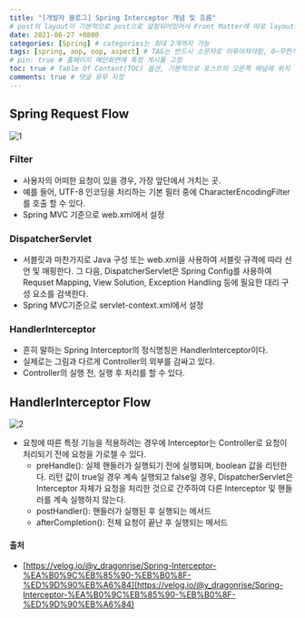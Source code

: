 ```yaml
---
title: "[개발자 블로그] Spring Interceptor 개념 및 흐름"
# post의 layout이 기본적으로 post으로 설정되어있어서 Front Matter에 따로 layout변수를 만들어 주지 않아도 된다.
date: 2021-06-27 +0800
categories: [Spring] # categories는 최대 2개까지 가능
tags: [spring, aop, oop, aspect] # TAG는 반드시 소문자로 이루어져야함, 0~무한개까지 지정 가능
# pin: true # 홈페이지 메인화면에 특정 게시물 고정
toc: true # Table Of Content(TOC) 옵션, 기본적으로 포스트의 오른쪽 패널에 위치
comments: true # 댓글 유무 지정
---
```


## Spring Request Flow
![1](https://user-images.githubusercontent.com/44339530/115347493-6c85e480-a1ec-11eb-9099-b4a52d254037.png)

### Filter
- 사용자의 어떠한 요청이 있을 경우, 가장 앞단에서 거치는 곳.
- 예를 들어, UTF-8 인코딩을 처리하는 기본 필터 중에 CharacterEncodingFilter를 호출 할 수 있다.
- Spring MVC 기준으로 web.xml에서 설정

### DispatcherServlet
- 서블릿과 마찬가지로 Java 구성 또는 web.xml을 사용하여 서블릿 규격에 따라 선언 및 매핑한다. 그 다음, DispatcherServlet은 Spring Config를 사용하여 Requset Mapping, View Solution, Exception Handling 등에 필요한 대리 구성 요소를 검색한다.
- Spring MVC기준으로 servlet-context.xml에서 설정

### HandlerInterceptor
- 흔히 말하는 Spring Interceptor의 정식명칭은 HandlerInterceptor이다.
- 실제로는 그림과 다르게 Controller의 외부를 감싸고 있다.
- Controller의 실행 전, 실행 후 처리를 할 수 있다.

## HandlerInterceptor Flow
![2](https://user-images.githubusercontent.com/44339530/115347993-09e11880-a1ed-11eb-9283-fafaf0d363bd.png)

- 요청에 따른 특정 기능을 적용하려는 경우에 Interceptor는 Controller로 요청이 처리되기 전에 요청을 가로챌 수 있다.
    - preHandle(): 실제 핸들러가 실행되기 전에 실행되며, boolean 값을 리턴한다. 리턴 값이 true일 경우 계속 실행되고 false일 경우, DispatcherServlet은 Interceptor 자체가 요청을 처리한 것으로 간주하여 다른 Interceptor 및 핸들러를 계속 실행하지 않는다.
    - postHandler(): 핸들러가 실행된 후 실행되는 메서드
    - afterCompletion(): 전체 요청이 끝난 후 실행되는 메서드

#### 출처
- [https://velog.io/@y_dragonrise/Spring-Interceptor-%EA%B0%9C%EB%85%90-%EB%B0%8F-%ED%9D%90%EB%A6%84](https://velog.io/@y_dragonrise/Spring-Interceptor-%EA%B0%9C%EB%85%90-%EB%B0%8F-%ED%9D%90%EB%A6%84)